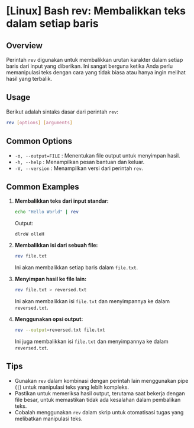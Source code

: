 # [Linux] Bash rev: Membalikkan teks dalam setiap baris

## Overview
Perintah `rev` digunakan untuk membalikkan urutan karakter dalam setiap baris dari input yang diberikan. Ini sangat berguna ketika Anda perlu memanipulasi teks dengan cara yang tidak biasa atau hanya ingin melihat hasil yang terbalik.

## Usage
Berikut adalah sintaks dasar dari perintah `rev`:

```bash
rev [options] [arguments]
```

## Common Options
- `-o, --output=FILE` : Menentukan file output untuk menyimpan hasil.
- `-h, --help` : Menampilkan pesan bantuan dan keluar.
- `-V, --version` : Menampilkan versi dari perintah `rev`.

## Common Examples

1. **Membalikkan teks dari input standar:**
   ```bash
   echo "Hello World" | rev
   ```
   Output:
   ```
   dlroW olleH
   ```

2. **Membalikkan isi dari sebuah file:**
   ```bash
   rev file.txt
   ```
   Ini akan membalikkan setiap baris dalam `file.txt`.

3. **Menyimpan hasil ke file lain:**
   ```bash
   rev file.txt > reversed.txt
   ```
   Ini akan membalikkan isi `file.txt` dan menyimpannya ke dalam `reversed.txt`.

4. **Menggunakan opsi output:**
   ```bash
   rev --output=reversed.txt file.txt
   ```
   Ini juga membalikkan isi `file.txt` dan menyimpannya ke dalam `reversed.txt`.

## Tips
- Gunakan `rev` dalam kombinasi dengan perintah lain menggunakan pipe (`|`) untuk manipulasi teks yang lebih kompleks.
- Pastikan untuk memeriksa hasil output, terutama saat bekerja dengan file besar, untuk memastikan tidak ada kesalahan dalam pembalikan teks.
- Cobalah menggunakan `rev` dalam skrip untuk otomatisasi tugas yang melibatkan manipulasi teks.